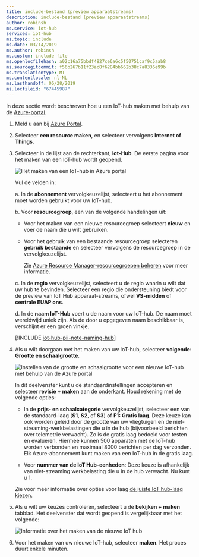 ```yaml
---
title: include-bestand (preview apparaatstreams)
description: include-bestand (preview apparaatstreams)
author: robinsh
ms.service: iot-hub
services: iot-hub
ms.topic: include
ms.date: 03/14/2019
ms.author: robinsh
ms.custom: include file
ms.openlocfilehash: a02c16a75bbdf4827ce6a6c5f50751caf9c5aab8
ms.sourcegitcommit: f56b267b11f23ac8f6284bb662b38c7a8336e99b
ms.translationtype: MT
ms.contentlocale: nl-NL
ms.lasthandoff: 06/28/2019
ms.locfileid: "67445987"
---
```

In deze sectie wordt beschreven hoe u een IoT-hub maken met behulp van de [Azure-portal](https://portal.azure.com).

1. Meld u aan bij [Azure Portal](https://portal.azure.com).

1. Selecteer **een resource maken**, en selecteer vervolgens **Internet of Things**.

1. Selecteer in de lijst aan de rechterkant, **Iot-Hub**. De eerste pagina voor het maken van een IoT-hub wordt geopend.

   ![Het maken van een IoT-hub in Azure portal](./media/iot-hub-include-create-hub-device-streams/iot-hub-creation-01.png)

   Vul de velden in:

   a. In de **abonnement** vervolgkeuzelijst, selecteert u het abonnement moet worden gebruikt voor uw IoT-hub.

   b. Voor **resourcegroep**, een van de volgende handelingen uit: 
      * Voor het maken van een nieuwe resourcegroep selecteert **nieuw** en voer de naam die u wilt gebruiken. 
      * Voor het gebruik van een bestaande resourcegroep selecteren **gebruik bestaande** en selecteer vervolgens de resourcegroep in de vervolgkeuzelijst. 
      
        Zie [Azure Resource Manager-resourcegroepen beheren](../articles/azure-resource-manager/manage-resource-groups-portal.md) voor meer informatie.

   c. In de **regio** vervolgkeuzelijst, selecteert u de regio waarin u wilt dat uw hub te bevinden. Selecteer een regio die ondersteuning biedt voor de preview van IoT Hub apparaat-streams, ofwel **VS-midden** of **centrale EUAP ons**.

   d. In de **naam IoT-Hub** voert u de naam voor uw IoT-hub. De naam moet wereldwijd uniek zijn. Als de door u opgegeven naam beschikbaar is, verschijnt er een groen vinkje.

   [!INCLUDE [iot-hub-pii-note-naming-hub](iot-hub-pii-note-naming-hub.md)]

1. Als u wilt doorgaan met het maken van uw IoT-hub, selecteer **volgende: Grootte en schaalgrootte**.

   ![Instellen van de grootte en schaalgrootte voor een nieuwe IoT-hub met behulp van de Azure portal](./media/iot-hub-include-create-hub-device-streams/iot-hub-creation-02.png)

   In dit deelvenster kunt u de standaardinstellingen accepteren en selecteer **revisie + maken** aan de onderkant. Houd rekening met de volgende opties:

   * In de **prijs- en schaalcategorie** vervolgkeuzelijst, selecteer een van de standaard-laag (**S1**, **S2**, of **S3**) of **F1: Gratis laag**. Deze keuze kan ook worden geleid door de grootte van uw vliegtuigen en de niet-streaming-werkbelastingen die u in de hub (bijvoorbeeld berichten over telemetrie verwacht). Zo is de gratis laag bedoeld voor testen en evalueren. Hiermee kunnen 500 apparaten met de IoT-hub worden verbonden en maximaal 8000 berichten per dag verzonden. Elk Azure-abonnement kunt maken van een IoT-hub in de gratis laag. 

   * Voor **nummer van de IoT Hub-eenheden**: Deze keuze is afhankelijk van niet-streaming werkbelasting die u in de hub verwacht. Nu kunt u 1.

   Zie voor meer informatie over opties voor laag [de juiste IoT hub-laag kiezen](../articles/iot-hub/iot-hub-scaling.md).

1. Als u wilt uw keuzes controleren, selecteert u de **bekijken + maken** tabblad. Het deelvenster dat wordt geopend is vergelijkbaar met het volgende:

   ![Informatie over het maken van de nieuwe IoT hub](./media/iot-hub-include-create-hub-device-streams/iot-hub-creation-03.png)

1. Voor het maken van uw nieuwe IoT-hub, selecteer **maken**. Het proces duurt enkele minuten.
